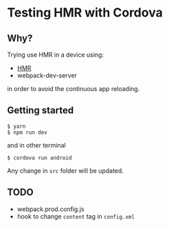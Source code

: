 # Testing HMR with Cordova
## Why?
Trying use HMR in a device using:

* [HMR](https://webpack.js.org/guides/hot-module-replacement/)
* webpack-dev-server

in order to avoid the continuous app reloading.
  
## Getting started

~~~
$ yarn 
$ npm run dev
~~~

and in other terminal

~~~
$ cordova run android
~~~

Any change in `src` folder will be updated.

## TODO
* webpack.prod.config.js
* hook to change `content` tag in `config.xml`
